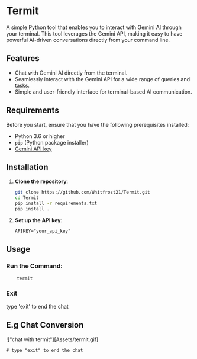 # Termit

A simple Python tool that enables you to interact with Gemini AI through your terminal. This tool leverages the Gemini API, making it easy to have powerful AI-driven conversations directly from your command line.

## Features

- Chat with Gemini AI directly from the terminal.
- Seamlessly interact with the Gemini API for a wide range of queries and tasks.
- Simple and user-friendly interface for terminal-based AI communication.

## Requirements

Before you start, ensure that you have the following prerequisites installed:

- Python 3.6 or higher
- `pip` (Python package installer)
- [Gemini API key](https://ai.google.dev/)

## Installation

1. **Clone the repository**:
   ```bash
   git clone https://github.com/Whitfrost21/Termit.git
   cd Termit
   pip install -r requirements.txt
   pip install .
   ```
2. **Set up the API key**:
   ```
   APIKEY="your_api_key"
   ```

## Usage

### **Run the Command**:

```bash
    termit
```

### **Exit**

type 'exit' to end the chat

## E.g Chat Conversion

!["chat with termit"][Assets/termit.gif]

    # type "exit" to end the chat

```

```
